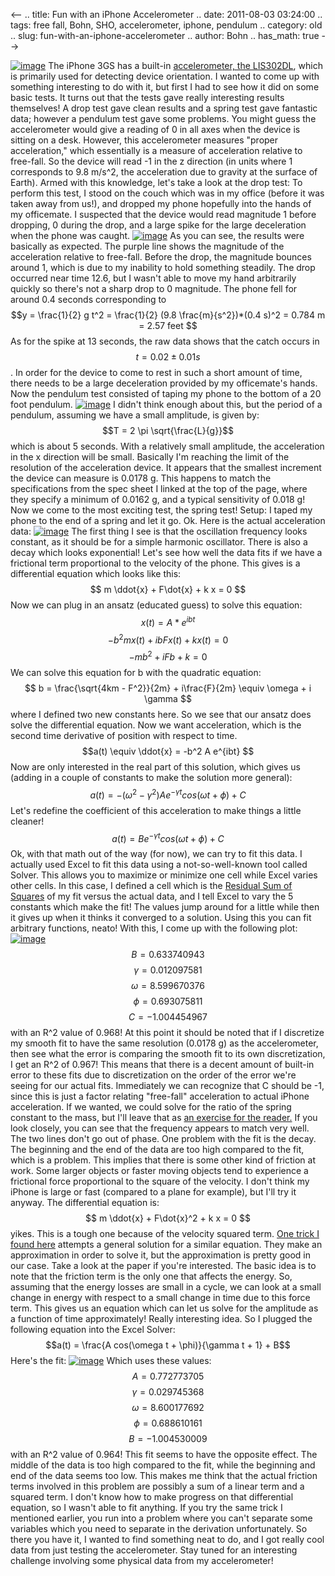 <--
.. title: Fun with an iPhone Accelerometer
.. date: 2011-08-03 03:24:00
.. tags: free fall, Bohn, SHO, accelerometer, iphone, pendulum
.. category: old
.. slug: fun-with-an-iphone-accelerometer
.. author: Bohn
.. has_math: true
-->


[![image](http://2.bp.blogspot.com/-f7mSv8QGLGs/Tj9_a2qp1SI/AAAAAAAAAEY/Ax5EEw8Cjmg/s320/accelerometer.jpg)](http://2.bp.blogspot.com/-f7mSv8QGLGs/Tj9_a2qp1SI/AAAAAAAAAEY/Ax5EEw8Cjmg/s1600/accelerometer.jpg)
The iPhone 3GS has a built-in [accelerometer, the
LIS302DL](http://pdf1.alldatasheet.com/datasheet-pdf/view/236640/STMICROELECTRONICS/LIS302DL.html),
which is primarily used for detecting device orientation. I wanted to
come up with something interesting to do with it, but first I had to see
how it did on some basic tests. It turns out that the tests gave really
interesting results themselves! A drop test gave clean results and a
spring test gave fantastic data; however a pendulum test gave some
problems. You might guess the accelerometer would give a reading of 0 in
all axes when the device is sitting on a desk. However, this
accelerometer measures "proper acceleration," which essentially is a
measure of acceleration relative to free-fall. So the device will read
-1 in the z direction (in units where 1 corresponds to 9.8 m/s^2, the
acceleration due to gravity at the surface of Earth). Armed with this
knowledge, let's take a look at the drop test: To perform this test, I
stood on the couch which was in my office (before it was taken away from
us!), and dropped my phone hopefully into the hands of my officemate. I
suspected that the device would read magnitude 1 before dropping, 0
during the drop, and a large spike for the large deceleration when the
phone was caught.
[![image](http://2.bp.blogspot.com/-g8pt_dT0gR8/Tj9D2GTkc6I/AAAAAAAAADw/1iwHCsPixtY/s400/DropTest.png)](http://2.bp.blogspot.com/-g8pt_dT0gR8/Tj9D2GTkc6I/AAAAAAAAADw/1iwHCsPixtY/s1600/DropTest.png)
As you can see, the results were basically as expected. The purple line
shows the magnitude of the acceleration relative to free-fall. Before
the drop, the magnitude bounces around 1, which is due to my inability
to hold something steadily. The drop occurred near time 12.6, but I
wasn't able to move my hand arbitrarily quickly so there's not a sharp
drop to 0 magnitude. The phone fell for around 0.4 seconds corresponding
to $$y = \frac{1}{2} g t^2 = \frac{1}{2} (9.8 \frac{m}{s^2})*(0.4
s)^2 = 0.784 m = 2.57 feet $$ As for the spike at 13 seconds, the raw
data shows that the catch occurs in $$ t = 0.02 \pm 0.01 s $$. In order
for the device to come to rest in such a short amount of time, there
needs to be a large deceleration provided by my officemate's hands. Now
the pendulum test consisted of taping my phone to the bottom of a 20
foot pendulum.
[![image](http://2.bp.blogspot.com/-7uO_824O6t4/Tj9Q1crvlUI/AAAAAAAAAD4/uO3YsrXStak/s400/pendulum.png)](http://2.bp.blogspot.com/-7uO_824O6t4/Tj9Q1crvlUI/AAAAAAAAAD4/uO3YsrXStak/s1600/pendulum.png)
I didn't think enough about this, but the period of a pendulum, assuming
we have a small amplitude, is given by: $$T = 2 \pi
\sqrt{\frac{L}{g}}$$ which is about 5 seconds. With a relatively small
amplitude, the acceleration in the x direction will be small. Basically
I'm reaching the limit of the resolution of the acceleration device. It
appears that the smallest increment the device can measure is 0.0178 g.
This happens to match the specifications from the spec sheet I linked at
the top of the page, where they specify a minimum of 0.0162 g, and a
typical sensitivity of 0.018 g! Now we come to the most exciting test,
the spring test! Setup: I taped my phone to the end of a spring and let
it go. Ok. Here is the actual acceleration data:
[![image](http://3.bp.blogspot.com/-3qbU9p2I3sE/Tj9a7-eOk-I/AAAAAAAAAEA/0ByUQ039dio/s400/springdata.png)](http://3.bp.blogspot.com/-3qbU9p2I3sE/Tj9a7-eOk-I/AAAAAAAAAEA/0ByUQ039dio/s1600/springdata.png)
The first thing I see is that the oscillation frequency looks constant,
as it should be for a simple harmonic oscillator. There is also a decay
which looks exponential! Let's see how well the data fits if we have a
frictional term proportional to the velocity of the phone. This gives is
a differential equation which looks like this: $$ m \ddot{x} +
F\dot{x} + k x = 0 $$ Now we can plug in an ansatz (educated guess) to
solve this equation: $$ x(t) = A*e^{i b t} $$ $$-b^2 mx(t) + i b
Fx(t) + kx(t) = 0$$ $$-m b^2+iFb+k = 0$$ We can solve this equation for
b with the quadratic equation: $$ b = \frac{\sqrt{4km - F^2}}{2m} +
i\frac{F}{2m} \equiv \omega + i \gamma $$ where I defined two new
constants here. So we see that our ansatz does solve the differential
equation. Now we want acceleration, which is the second time derivative
of position with respect to time. $$a(t) \equiv \ddot{x} = -b^2 A
e^{ibt} $$ Now are only interested in the real part of this solution,
which gives us (adding in a couple of constants to make the solution
more general): $$a(t) = -(\omega^2 - \gamma^2) A e^{-\gamma t}
cos(\omega t + \phi) + C $$ Let's redefine the coefficient of this
acceleration to make things a little cleaner! $$a(t) = B e^{-\gamma t}
cos(\omega t + \phi) + C $$ Ok, with that math out of the way (for
now), we can try to fit this data. I actually used Excel to fit this
data using a not-so-well-known tool called Solver. This allows you to
maximize or minimize one cell while Excel varies other cells. In this
case, I defined a cell which is the [Residual Sum of
Squares](http://en.wikipedia.org/wiki/Residual_sum_of_squares) of my fit
versus the actual data, and I tell Excel to vary the 5 constants which
make the fit! The values jump around for a little while then it gives up
when it thinks it converged to a solution. Using this you can fit
arbitrary functions, neato! With this, I come up with the following
plot:
[![image](http://1.bp.blogspot.com/-23lXSPVOwuY/Tj9a8Curm3I/AAAAAAAAAEI/F5Fb9dxdvDs/s400/springlineardamp.png)](http://1.bp.blogspot.com/-23lXSPVOwuY/Tj9a8Curm3I/AAAAAAAAAEI/F5Fb9dxdvDs/s1600/springlineardamp.png)
$$B = 0.633740943$$ $$\gamma = 0.012097581 $$ $$\omega = 8.599670376
$$ $$\phi = 0.693075811 $$ $$C =-1.004454967 $$ with an R^2 value of
0.968! At this point it should be noted that if I discretize my smooth
fit to have the same resolution (0.0178 g) as the accelerometer, then
see what the error is comparing the smooth fit to its own
discretization, I get an R^2 of 0.967! This means that there is a
decent amount of built-in error to these fits due to discretization on
the order of the error we're seeing for our actual fits. Immediately we
can recognize that C should be -1, since this is just a factor relating
"free-fall" acceleration to actual iPhone acceleration. If we wanted, we
could solve for the ratio of the spring constant to the mass, but I'll
leave that as [an exercise for the
reader.](http://www.amazon.com/Classical-Electrodynamics-Third-David-Jackson/dp/047130932X)
If you look closely, you can see that the frequency appears to match
very well. The two lines don't go out of phase. One problem with the fit
is the decay. The beginning and the end of the data are too high
compared to the fit, which is a problem. This implies that there is some
other kind of friction at work. Some larger objects or faster moving
objects tend to experience a frictional force proportional to the square
of the velocity. I don't think my iPhone is large or fast (compared to a
plane for example), but I'll try it anyway. The differential equation
is: $$ m \ddot{x} + F\dot{x}^2 + k x = 0 $$ yikes. This is a tough
one because of the velocity squared term. [One trick I found
here](http://www.jstor.org/pss/3620747) attempts a general solution for
a similar equation. They make an approximation in order to solve it, but
the approximation is pretty good in our case. Take a look at the paper
if you're interested. The basic idea is to note that the friction term
is the only one that affects the energy. So, assuming that the energy
losses are small in a cycle, we can look at a small change in energy
with respect to a small change in time due to this force term. This
gives us an equation which can let us solve for the amplitude as a
function of time approximately! Really interesting idea. So I plugged
the following equation into the Excel Solver: $$a(t) = \frac{A
cos(\omega t + \phi)}{\gamma t + 1} + B$$ Here's the fit:
[![image](http://2.bp.blogspot.com/-fCXr2CkPGE4/Tj9a8pH2KFI/AAAAAAAAAEQ/XaulleF3xK4/s400/springsqdamp.png)](http://2.bp.blogspot.com/-fCXr2CkPGE4/Tj9a8pH2KFI/AAAAAAAAAEQ/XaulleF3xK4/s1600/springsqdamp.png)
Which uses these values: $$A = 0.772773705 $$ $$\gamma = 0.029745368 $$
$$\omega = 8.600177692 $$ $$\phi = 0.688610161 $$ $$B = -1.004530009
$$ with an R^2 value of 0.964! This fit seems to have the opposite
effect. The middle of the data is too high compared to the fit, while
the beginning and end of the data seems too low. This makes me think
that the actual friction terms involved in this problem are possibly a
sum of a linear term and a squared term. I don't know how to make
progress on that differential equation, so I wasn't able to fit
anything. If you try the same trick I mentioned earlier, you run into a
problem where you can't separate some variables which you need to
separate in the derivation unfortunately. So there you have it, I wanted
to find something neat to do, and I got really cool data from just
testing the accelerometer. Stay tuned for an interesting challenge
involving some physical data from my accelerometer!
